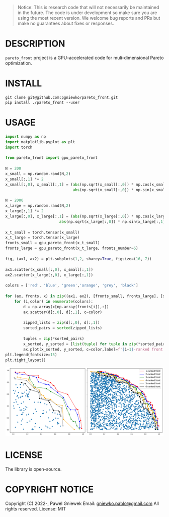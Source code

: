 >Notice: This is research code that will not necessarily be maintained in the future.
>The code is under development so make sure you are using the most recent version.
>We welcome bug reports and PRs but make no guarantees about fixes or responses.

DESCRIPTION
==================================================
```pareto_front``` project is a GPU-accelerated code for muli-dimensional Pareto optimization.           


INSTALL
=======

```
git clone git@github.com:pgniewko/pareto_front.git
pip install ./pareto_front --user
```

USAGE
=====

```python
import numpy as np
import matplotlib.pyplot as plt
import torch

from pareto_front import gpu_pareto_front

N = 200
x_small = np.random.rand(N,2)
x_small[:,1] *= 2
x_small[:,0], x_small[:,1] = (abs(np.sqrt(x_small[:,0]) * np.cos(x_small[:,1])), 
                              abs(np.sqrt(x_small[:,0]) * np.sin(x_small[:,1])))

N = 2000
x_large = np.random.rand(N,2)
x_large[:,1] *= 2
x_large[:,0], x_large[:,1] = (abs(np.sqrt(x_large[:,0]) * np.cos(x_large[:,1])), 
                        abs(np.sqrt(x_large[:,0]) * np.sin(x_large[:,1])))

x_t_small = torch.tensor(x_small)
x_t_large = torch.tensor(x_large)
fronts_small = gpu_pareto_front(x_t_small)
fronts_large = gpu_pareto_front(x_t_large, fronts_number=6)

fig, (ax1, ax2) = plt.subplots(1,2, sharey=True, figsize=(16, 7))

ax1.scatter(x_small[:,0], x_small[:,1])
ax2.scatter(x_large[:,0], x_large[:,1])

colors = ['red', 'blue', 'green','orange', 'grey', 'black']

for (ax, fronts, x) in zip((ax1, ax2), [fronts_small, fronts_large], [x_small, x_large]):
    for (i,color) in enumerate(colors):
        d = np.array(x[np.array(fronts[i]),:])
        ax.scatter(d[:,0], d[:,1], c=color)
    
        zipped_lists = zip(d[:,0], d[:,1])
        sorted_pairs = sorted(zipped_lists)

        tuples = zip(*sorted_pairs)
        x_sorted, y_sorted = [list(tuple) for tuple in zip(*sorted_pairs)]
        ax.plot(x_sorted, y_sorted, c=color,label=f'{i+1}-ranked front')
plt.legend(fontsize=15)
plt.tight_layout()
```
![Pareto](./assets/pareto.png)


LICENSE
=======
The library is open-source. 

COPYRIGHT NOTICE
================
Copyright (C) 2022-, Pawel Gniewek
Email: gniewko.pablo@gmail.com
All rights reserved.
License: MIT
